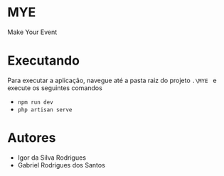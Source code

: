 # MYE
Make Your Event

# Executando
Para executar a aplicação, navegue até a pasta raiz do projeto ```.\MYE ``` e execute os seguintes comandos<br>
- ``` npm run dev ```
- ``` php artisan serve ```

# Autores

- Igor da Silva Rodrigues
- Gabriel Rodrigues dos Santos
